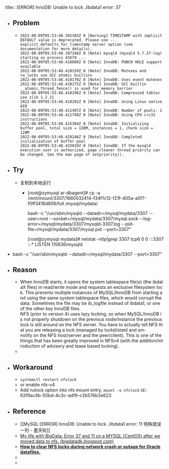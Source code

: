 title:: [ERROR] InnoDB: Unable to lock ./ibdata1 error: 37

- ## Problem
	- ```
	  2022-08-09T05:53:48.392303Z 0 [Warning] TIMESTAMP with implicit DEFAULT value is deprecated. Please use --explicit_defaults_for_timestamp server option (see documentation for more details).
	  2022-08-09T05:53:48.397348Z 0 [Note] mysqld (mysqld 5.7.37-log) starting as process 41679 ...
	  2022-08-09T05:53:48.410089Z 0 [Note] InnoDB: PUNCH HOLE support available
	  2022-08-09T05:53:48.410159Z 0 [Note] InnoDB: Mutexes and rw_locks use GCC atomic builtins
	  2022-08-09T05:53:48.410170Z 0 [Note] InnoDB: Uses event mutexes
	  2022-08-09T05:53:48.410175Z 0 [Note] InnoDB: GCC builtin __atomic_thread_fence() is used for memory barrier
	  2022-08-09T05:53:48.410196Z 0 [Note] InnoDB: Compressed tables use zlib 1.2.11
	  2022-08-09T05:53:48.410202Z 0 [Note] InnoDB: Using Linux native AIO
	  2022-08-09T05:53:48.411497Z 0 [Note] InnoDB: Number of pools: 1
	  2022-08-09T05:53:48.411768Z 0 [Note] InnoDB: Using CPU crc32 instructions
	  2022-08-09T05:53:48.415384Z 0 [Note] InnoDB: Initializing buffer pool, total size = 128M, instances = 1, chunk size = 128M
	  2022-08-09T05:53:48.429246Z 0 [Note] InnoDB: Completed initialization of buffer pool
	  2022-08-09T05:53:48.433019Z 0 [Note] InnoDB: If the mysqld execution user is authorized, page cleaner thread priority can be changed. See the man page of setpriority().
	  ```
- ## Try
	- 复制到本地运行
		- [root@zymysql ar-dbagent]# cp -a /mnt/mount/3307/1660032414-f34f1c12-f21f-405a-a0f7-f0ff3416d806/full /mysql/mydata/
		  
		  bash -c "/usr/sbin/mysqld --datadir=/mysql/mydata/3307 --user=root  --socket=/mysql/mydata/3307/mysql.sock  --log-error=/mysql/mydata/3307/mysqld-3307.log --pid-file=/mysql/mydata/3307/mysql.pid --port=3307"
		  
		  [root@zymysql mydata]# netstat -ntlp|grep 3307
		  tcp6       0      0 :::3307                 :::*                    LISTEN      115836/mysqld
- bash -c "/usr/sbin/mysqld --datadir=/mysql/mydata/3307 --port=3307"
- ## Reason
	- When InnoDB starts, it opens the system tablespace file(s) (the ibdataX files) in read/write mode and requests an exclusive filesystem lock. This prevents multiple instances of MySQL/InnoDB from starting and using the same system tablespace files, which would corrupt the data. Sometimes the file may be ib_logfile instead of ibdata1, or one of the other key InnoDB files.
	  NFS (prior to version 4) uses lazy locking, so when MySQL/InnoDB is not properly shutdown on the previous node/instance the previous lock is still around on the NFS server. You have to actually tell NFS that you are releasing a lock (managed by lockd/statd and sm-notify on the NFS host/server and the peer/client). This is one of the things that has been greatly improved in NFSv4 (with the addition/introduction of advisory and lease based locking).
	-
- ## Workaround
	- `systemctl restart nfslock`
	- or enable nfs-v4
	- Add nolock option into nfs mount entry, `mount -o nfslock`
	  id:: 62f9ac4b-50bd-4c3c-adf9-c2b576b3e623
- ## Reference
	- [[MySQL:[ERROR] InnoDB: Unable to lock ./ibdata1 error: 11 特殊错误一列 - 墨天轮]]
	- [My life with BigData: Error 37 and 11 on a MYSQL (CentOS) after we moved data to nfs. (bigdatadk.blogspot.com)](http://bigdatadk.blogspot.com/2016/06/error-37-and-11-on-mysql-after-we-moved.html)
	- [**How to clear NFS locks during network crash or outage for Oracle datafiles.**](http://harishdixit.blogspot.com/2010/11/how-to-clear-nfs-locks-during-network.html)
	-
	-